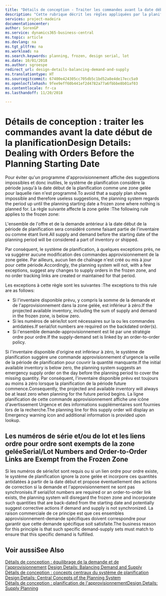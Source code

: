 ```yaml
---
title: "Détails de conception - Traiter les commandes avant la date début de la planification | Microsoft Docs"
description: "Cette rubrique décrit les règles appliquées par la planification aux commandes dans la zone gelée."
services: project-madeira
documentationcenter: 
author: SorenGP
ms.service: dynamics365-business-central
ms.topic: article
ms.devlang: na
ms.tgt_pltfrm: na
ms.workload: na
ms.search.keywords: planning, frozen, design serial, lot
ms.date: 10/01/2018
ms.author: sgroespe
redirect_url: design-details-balancing-demand-and-supply
ms.translationtype: HT
ms.sourcegitcommit: 67400e424305cc705db5c1bd52a8e4de17ecc5a9
ms.openlocfilehash: 9fee9eff60b441ef2d4782a77a6fbbbe8b01af03
ms.contentlocale: fr-ca
ms.lasthandoff: 11/20/2018

---
```

# <a name="design-details-dealing-with-orders-before-the-planning-starting-date"></a><span data-ttu-id="50065-103">Détails de conception : traiter les commandes avant la date début de la planification</span><span class="sxs-lookup"><span data-stu-id="50065-103">Design Details: Dealing with Orders Before the Planning Starting Date</span></span>
<span data-ttu-id="50065-104">Pour éviter qu'un programme d'approvisionnement affiche des suggestions impossibles et donc inutiles, le système de planification considère la période jusqu'à la date début de la planification comme une zone gelée pour laquelle rien n'est programmé.</span><span class="sxs-lookup"><span data-stu-id="50065-104">To avoid that a supply plan shows impossible and therefore useless suggestions, the planning system regards the period up until the planning starting date a frozen zone where nothing is planned for.</span></span> <span data-ttu-id="50065-105">La règle suivante affecte la zone gelée :</span><span class="sxs-lookup"><span data-stu-id="50065-105">The following rule applies to the frozen zone:</span></span>  

<span data-ttu-id="50065-106">L'ensemble de l'offre et de la demande antérieur à la date début de la période de planification sera considéré comme faisant partie de l'inventaire ou comme étant livré.</span><span class="sxs-lookup"><span data-stu-id="50065-106">All supply and demand before the starting date of the planning period will be considered a part of inventory or shipped.</span></span>  

<span data-ttu-id="50065-107">Par conséquent, le système de planification, à quelques exceptions près, ne va suggérer aucune modification des commandes approvisionnement de la zone gelée. Par ailleurs, aucun lien de chaînage n'est créé ou mis à jour pour cette période.</span><span class="sxs-lookup"><span data-stu-id="50065-107">Accordingly, the planning system will not, with a few exceptions, suggest any changes to supply orders in the frozen zone, and no order tracking links are created or maintained for that period.</span></span>  

<span data-ttu-id="50065-108">Les exceptions à cette règle sont les suivantes :</span><span class="sxs-lookup"><span data-stu-id="50065-108">The exceptions to this rule are as follows:</span></span>  

* <span data-ttu-id="50065-109">Si l'inventaire disponible prévu, y compris la somme de la demande et de l'approvisionnement dans la zone gelée, est inférieur à zéro.</span><span class="sxs-lookup"><span data-stu-id="50065-109">If the projected available inventory, including the sum of supply and demand in the frozen zone, is below zero.</span></span>  
* <span data-ttu-id="50065-110">Si les numéros de série/lot sont nécessaires sur la ou les commandes antidatées.</span><span class="sxs-lookup"><span data-stu-id="50065-110">If serial/lot numbers are required on the backdated order(s).</span></span>  
* <span data-ttu-id="50065-111">Si l'ensemble demande-approvisionnement est lié par une stratégie ordre pour ordre.</span><span class="sxs-lookup"><span data-stu-id="50065-111">If the supply-demand set is linked by an order-to-order policy.</span></span>  

<span data-ttu-id="50065-112">Si l'inventaire disponible d'origine est inférieur à zéro, le système de planification suggère une commande approvisionnement d'urgence la veille de la période de planification pour couvrir la quantité manquante.</span><span class="sxs-lookup"><span data-stu-id="50065-112">If the initial available inventory is below zero, the planning system suggests an emergency supply order on the day before the planning period to cover the missing quantity.</span></span> <span data-ttu-id="50065-113">Par conséquent, l'inventaire disponible prévu est toujours au moins à zéro lorsque la planification de la période future commence.</span><span class="sxs-lookup"><span data-stu-id="50065-113">Consequently, the projected and available inventory will always be at least zero when planning for the future period begins.</span></span> <span data-ttu-id="50065-114">La ligne planification de cette commande approvisionnement affiche une icône d'avertissement Urgence et des informations supplémentaires sont fournies lors de la recherche.</span><span class="sxs-lookup"><span data-stu-id="50065-114">The planning line for this supply order will display an Emergency warning icon and additional information is provided upon lookup.</span></span>  

## <a name="seriallot-numbers-and-order-to-order-links-are-exempt-from-the-frozen-zone"></a><span data-ttu-id="50065-115">Les numéros de série et/ou de lot et les liens ordre pour ordre sont exempts de la zone gelée</span><span class="sxs-lookup"><span data-stu-id="50065-115">Serial/Lot Numbers and Order-to-Order Links are Exempt from the Frozen Zone</span></span>  
<span data-ttu-id="50065-116">Si les numéros de série/lot sont requis ou si un lien ordre pour ordre existe, le système de planification ignore la zone gelée et incorpore ces quantités antidatées à partir de la date début et propose éventuellement des actions de correction si la demande et l'approvisionnement ne sont pas synchronisés.</span><span class="sxs-lookup"><span data-stu-id="50065-116">If serial/lot numbers are required or an order-to-order link exists, the planning system will disregard the frozen zone and incorporate such quantities that are back-dated from the starting date and potentially suggest corrective actions if demand and supply is not synchronized.</span></span> <span data-ttu-id="50065-117">La raison commerciale de ce principe est que ces ensembles approvisionnement-demande spécifiques doivent correspondre pour garantir que cette demande spécifique soit satisfaite.</span><span class="sxs-lookup"><span data-stu-id="50065-117">The business reason for this principle is that such specific demand-supply sets must match to ensure that this specific demand is fulfilled.</span></span>  

## <a name="see-also"></a><span data-ttu-id="50065-118">Voir aussi</span><span class="sxs-lookup"><span data-stu-id="50065-118">See Also</span></span>  
<span data-ttu-id="50065-119">[Détails de conception : équilibrage de la demande et de l'approvisionnement](design-details-balancing-demand-and-supply.md) </span><span class="sxs-lookup"><span data-stu-id="50065-119">[Design Details: Balancing Demand and Supply](design-details-balancing-demand-and-supply.md) </span></span>  
<span data-ttu-id="50065-120">[Détails de conception : concepts centraux du système de planification](design-details-central-concepts-of-the-planning-system.md) </span><span class="sxs-lookup"><span data-stu-id="50065-120">[Design Details: Central Concepts of the Planning System](design-details-central-concepts-of-the-planning-system.md) </span></span>  
[<span data-ttu-id="50065-121">Détails de conception : planification de l'approvisionnement</span><span class="sxs-lookup"><span data-stu-id="50065-121">Design Details: Supply Planning</span></span>](design-details-supply-planning.md)

